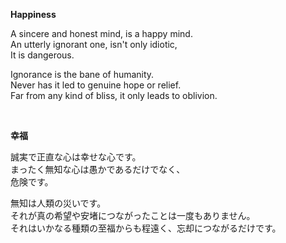 <b>Happiness</b>

A sincere and honest mind, is a happy mind.  
An utterly ignorant one, isn't only idiotic,  
It is dangerous.  

Ignorance is the bane of humanity.  
Never has it led to genuine hope or relief.  
Far from any kind of bliss, it only leads to oblivion.  

<br>

<b>幸福</b>

誠実で正直な心は幸せな心です。  
まったく無知な心は愚かであるだけでなく、  
危険です。  

無知は人類の災いです。  
それが真の希望や安堵につながったことは一度もありません。  
それはいかなる種類の至福からも程遠く、忘却につながるだけです。  
